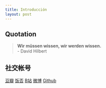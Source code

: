 ```yaml
---
title: Introducción
layout: post
---
```


## Quotation

>**Wir müssen wissen, wir werden wissen.**
<br/>- David Hilbert

## 社交帐号

[豆瓣](https://www.douban.com/people/Jegvar)
[饭否](http://fanfou.com/Jegvar)
[B站](https://space.bilibili.com/10272827)
[微博](https://weibo.com/u/7133912465)
[Github](https://github.com/Windigkeit)

